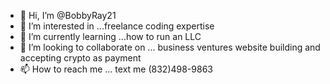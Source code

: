 - 👋 Hi, I’m @BobbyRay21
- 👀 I’m interested in ...freelance coding expertise 
- 🌱 I’m currently learning ...how to run an LLC
- 💞️ I’m looking to collaborate on ... business ventures website building and accepting crypto as payment
- 📫 How to reach me ... text me (832)498-9863

<!---
BobbyRay21/BobbyRay21 is a ✨ special ✨ repository because its `README.md` (this file) appears on your GitHub profile.
You can click the Preview link to take a look at your changes.
--->
